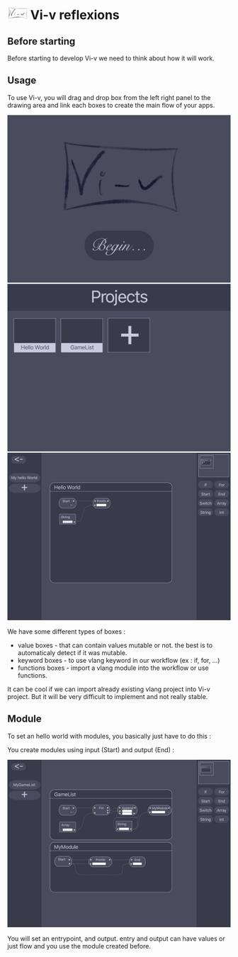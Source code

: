 # ![vi-v-logo][vi-v-logo] Vi-v reflexions 
[vi-v-logo]: ./pictures/vi-v_logo_45x.png "Vi-v logo"
[workflow_main_page]: ./pictures/49A386BA-6689-498F-8A62-1AB36EDBC567_1_105_c.jpeg "Vi-v Main page"
[workflow_project_page]: ./pictures/FEFB3852-F5EA-44E2-9385-5C08D86F88DA_1_105_c.jpeg "Vi-v project page"
[workflow_hello_world]: ./pictures/E3C7A85B-093A-43D3-A38D-5151225D25D0_1_105_c.jpeg "Hello World"
[workflow_game_test]: ./pictures/EF414187-6CE5-4B76-8AD8-E72B35420EFE_1_105_c.jpeg "Vi-v Game Test"

## Before starting

Before starting to develop Vi-v we need to think about how it will work.

## Usage

To use Vi-v, you will drag and drop box from the left right panel to the drawing area and link each boxes to create the main flow of your apps.

![Workflow main page][workflow_main_page]
![Workflow project page][workflow_project_page]
![Workflow Hello world][workflow_hello_world]

We have some different types of boxes :
- value boxes - that can contain values mutable or not. the best is to automaticaly detect if it was mutable.
- keyword boxes - to use vlang keyword in our workflow (ex : if, for, ...)
- functions boxes - import a vlang module into the workflow or use functions.

It can be cool if we can import already existing vlang project into Vi-v project.
But it will be very difficult to implement and not really stable.

## Module

To set an hello world with modules, you basically just have to do this : 

You create modules using input (Start) and output (End) : 

![Workflow Game Test][workflow_game_test]

You will set an entrypoint, and output. entry and output can have values or just flow and you use the module created before.
